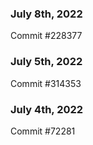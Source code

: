 ### July 8th, 2022

Commit #228377

### July 5th, 2022

Commit #314353


### July 4th, 2022

Commit #72281
